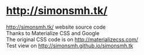 # http://simonsmh.tk/
http://simonsmh.tk/ website source code   
Thanks to Materialize CSS and Google    
The original CSS code is on http://materializecss.com/    
Test view on http://simonsmh.github.io/simonsmh.tk
